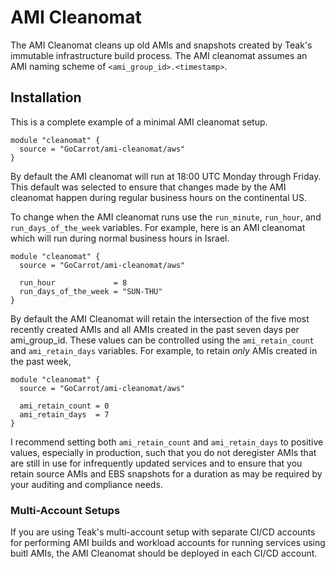 # AMI Cleanomat

The AMI Cleanomat cleans up old AMIs and snapshots created by Teak's immutable infrastructure build process. The AMI cleanomat assumes an AMI naming scheme of `<ami_group_id>.<timestamp>`.

## Installation

This is a complete example of a minimal AMI cleanomat setup.

```hcl
module "cleanomat" {
  source = "GoCarrot/ami-cleanomat/aws"
}
```

By default the AMI cleanomat will run at 18:00 UTC Monday through Friday. This default was selected to ensure that changes made by the AMI cleanomat happen during regular business hours on the continental US.

To change when the AMI cleanomat runs use the `run_minute`, `run_hour`, and `run_days_of_the_week` variables. For example, here is an AMI cleanomat which will run during normal business hours in Israel.

```hcl
module "cleanomat" {
  source = "GoCarrot/ami-cleanomat/aws"

  run_hour             = 8
  run_days_of_the_week = "SUN-THU"
}
```

By default the AMI Cleanomat will retain the intersection of the five most recently created AMIs and all AMIs created in the past seven days per ami_group_id. These values can be controlled using the `ami_retain_count` and `ami_retain_days` variables. For example, to retain _only_ AMIs created in the past week,

```hcl
module "cleanomat" {
  source = "GoCarrot/ami-cleanomat/aws"

  ami_retain_count = 0
  ami_retain_days  = 7
}
```

I recommend setting both `ami_retain_count` and `ami_retain_days` to positive values, especially in production, such that you do not deregister AMIs that are still in use for infrequently updated services and to ensure that you retain source AMIs and EBS snapshots for a duration as may be required by your auditing and compliance needs.

### Multi-Account Setups

If you are using Teak's multi-account setup with separate CI/CD accounts for performing AMI builds and workload accounts for running services using buitl AMIs, the AMI Cleanomat should be deployed in each CI/CD account.
